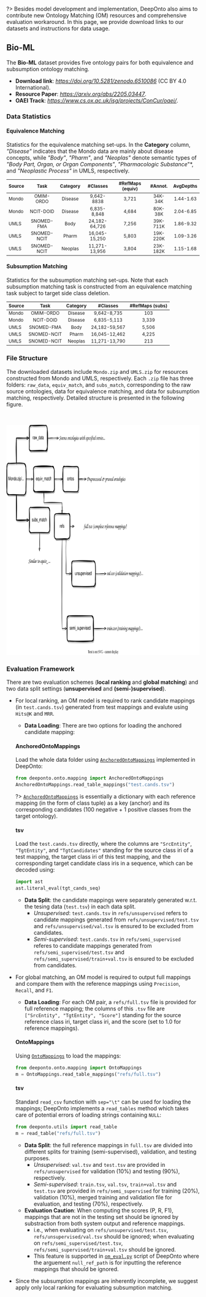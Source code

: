 <!---
Copyright 2021 Yuan He (KRR-Oxford). All rights reserved.

Licensed under the Apache License, Version 2.0 (the "License");
you may not use this file except in compliance with the License.
You may obtain a copy of the License at

    http://www.apache.org/licenses/LICENSE-2.0

Unless required by applicable law or agreed to in writing, software
distributed under the License is distributed on an "AS IS" BASIS,
WITHOUT WARRANTIES OR CONDITIONS OF ANY KIND, either express or implied.
See the License for the specific language governing permissions and
limitations under the License.
-->

?> Besides model development and implementation, DeepOnto also aims to contribute new Ontology Matching (OM) resources and comprehensive evaluation workaround. In this page, we provide download links to our datasets and instructions for data usage.

## Bio-ML

The **Bio-ML** dataset provides five ontology pairs for both equivalence and subsumption ontology matching.

- **Download link**: *https://doi.org/10.5281/zenodo.6510086* (CC BY 4.0 International).
- **Resource Paper**: *https://arxiv.org/abs/2205.03447*.
- **OAEI Track**: *https://www.cs.ox.ac.uk/isg/projects/ConCur/oaei/*. 

### Data Statistics

<!-- tabs:start -->

#### **Equivalence Matching**

Statistics for the equivalence matching set-ups. In the **Category** column, *"Disease"* indicates that the Mondo data are mainly about disease concepts, while *"Body"*, *"Pharm"*, and *"Neoplas"* denote semantic types of *"Body Part, Organ, or Organ Components"*, *"Pharmacologic Substance*"*, and *"Neoplastic Process"* in UMLS, respectively.

<small>

| Source | Task        | Category | #Classes      | #RefMaps (equiv) | #Annot.  | AvgDepths |
|--------|:-----------:|:--------:|:-------------:|:----------------:|:--------:|:---------:|
| Mondo  | OMIM-ORDO   | Disease  | 9,642-8838    | 3,721            | 34K-34K  | 1.44-1.63 |
| Mondo  | NCIT-DOID   | Disease  | 6,835-8,848   | 4,684            | 80K-38K  | 2.04-6.85 |
| UMLS   | SNOMED-FMA  | Body     | 24,182-64,726 | 7,256            | 39K-711K | 1.86-9.32 |
| UMLS   | SNOMED-NCIT | Pharm    | 16,045-15,250 | 5,803            | 19K-220K | 1.09-3.26 |
| UMLS   | SNOMED-NCIT | Neoplas  | 11,271-13,956 | 3,804            | 23K-182K | 1.15-1.68 |

</small>


#### **Subsumption Matching**

Statistics for the subsumption matching set-ups. Note that each subsumption matching task is constructed from an equivalence matching task subject to target side class deletion.

<small>

| Source | Task        | Category | #Classes      | #RefMaps (subs)  |
|--------|:-----------:|:--------:|:-------------:|:----------------:|
| Mondo  | OMIM-ORDO   | Disease  | 9,642-8,735   | 103              | 
| Mondo  | NCIT-DOID   | Disease  | 6,835-5,113   | 3,339            | 
| UMLS   | SNOMED-FMA  | Body     | 24,182-59,567 | 5,506            | 
| UMLS   | SNOMED-NCIT | Pharm    | 16,045-12,462 | 4,225            | 
| UMLS   | SNOMED-NCIT | Neoplas  | 11,271-13,790 | 213              | 

</small>

<!-- tabs:end -->


### File Structure

The downloaded datasets include `Mondo.zip` and `UMLS.zip` for resources constructed from Mondo and UMLS, respectively.
Each `.zip` file has three folders: `raw_data`, `equiv_match`, and `subs_match`, corresponding to the raw source ontologies, data for equivalence matching, and data for subsumption matching, respectively. Detailed structure is presented in the following figure. 

<br/>
<p align="center">
  <img alt="deeponto" src="images/largebiomeddata.svg" height="600" style="width: 100%;">
</p>

### Evaluation Framework

There are two evaluation schemes (**local ranking** and **global matching**) and two data split settings (**unsupervised** and **(semi-)supervised**).

- For local ranking, an OM model is required to rank candidate mappings (in `test.cands.tsv`) generated from test mappings and evalute using `Hits@K` and `MRR`. 
  -  **Data Loading**: There are two options for loading the anchored candidate mapping:

  <!-- tabs:start -->

  #### **AnchoredOntoMappings**

  Load the whole data folder using [`AnchoredOntoMappings`](data_structures?id=anchoredontomappings) implemented in DeepOnto: 

  ```python
  from deeponto.onto.mapping import AnchoredOntoMappings
  AnchoredOntoMappings.read_table_mappings("test.cands.tsv")
  ```
  ?> [`AnchoredOntoMappings`](data_structures?id=anchoredontomappings) is essentially a dictionary with each reference mapping (in the form of class tuple) as a key (anchor) and its corresponding candidates (100 negative + 1 positive classes from the target ontology).

  #### **tsv**

  Load the `test.cands.tsv` directly, where the columns are `"SrcEntity"`, `"TgtEntity"`, and `"TgtCandidates"` standing for the source class iri of a test mapping, the target class iri of this test mapping, and the corresponding target candidate class iris in a sequence, which can be decoded using:
  
  ```python
  import ast
  ast.literal_eval(tgt_cands_seq)
  ```

  <!-- tabs:end -->

  - **Data Split**: the candidate mappings were separately generated w.r.t. the tesing data (`test.tsv`) in each data split.
    - *Unsupervised*: `test.cands.tsv` in `refs/unsupervised` refers to candidate mappings generated from `refs/unsupervised/test.tsv` and `refs/unsupervised/val.tsv` is ensured to be excluded from candidates.
    - *Semi-supervised*: `test.cands.tsv` in `refs/semi_supervised` referes to candidate mappings generated from `refs/semi_supervised/test.tsv` and `refs/semi_supervised/train+val.tsv` is ensured to be excluded from candidates.

- For global matching, an OM model is required to output full mappings and compare them with the reference mappings using `Precision`, `Recall`, and `F1`.
  - **Data Loading**: For each OM pair, a `refs/full.tsv` file is provided for full reference mapping; the columns of this `.tsv` file are `["SrcEntity", "TgtEntity", "Score"]` standing for the source reference class iri, target class iri, and the score (set to $1.0$ for reference mappings). 
  
  <!-- tabs:start -->

  #### **OntoMappings**

  Using [`OntoMappings`](data_structures?id=ontomappings) to load the mappings:

  ```python
  from deeponto.onto.mapping import OntoMappings
  m = OntoMappings.read_table_mappings("refs/full.tsv")
  ```

  #### **tsv**

  Standard `read_csv` function with `sep="\t"` can be used for loading the mappings; DeepOnto implements a `read_tables` method which takes care of potential errors of loading strings containing `NULL`:

  ```python
  from deeponto.utils import read_table
  m = read_table("refs/full.tsv")
  ```

  <!-- tabs:end -->

  - **Data Split**: the full reference mappings in `full.tsv` are divided into different splits for training (semi-supervised), validation, and testing purposes.
    -  *Unsupervised*: `val.tsv` and `test.tsv` are provided in `refs/unsupervised` for validation (10%) and testing (90%), respectively.
    -  *Semi-supervised*: `train.tsv`, `val.tsv`, `train+val.tsv` and `test.tsv` are provided in `refs/semi_supervised` for training (20%), validation (10%), merged training and validation file for evaluation, and testing (70%), respectively.
  - **Evaluation Caution**: When computing the scores (P, R, F1), mappings that are not in the testing set should be ignored by substraction from both system output and reference mappings. 
    - i.e., when evaluating on `refs/unsupervised/test.tsv`, `refs/unsupervised/val.tsv` should be ignored; when evaluating on `refs/semi_supervised/test.tsv`, `refs/semi_supervised/train+val.tsv` should be ignored. 
    - This feature is supported in [`om_eval.py`](using_deeponto?id=om-evaluation) script of DeepOnto where the arguement `null_ref_path` is for inputting the reference mappings that should be ignored.

- Since the subsumption mappings are inherently incomplete, we suggest apply only local ranking for evaluating subsumption matching.

